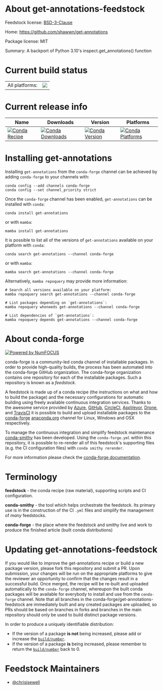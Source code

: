 About get-annotations-feedstock
===============================

Feedstock license: [BSD-3-Clause](https://github.com/conda-forge/get-annotations-feedstock/blob/main/LICENSE.txt)

Home: https://github.com/shawwn/get-annotations

Package license: MIT

Summary: A backport of Python 3.10's inspect.get_annotations() function

Current build status
====================


<table><tr><td>All platforms:</td>
    <td>
      <a href="https://dev.azure.com/conda-forge/feedstock-builds/_build/latest?definitionId=18810&branchName=main">
        <img src="https://dev.azure.com/conda-forge/feedstock-builds/_apis/build/status/get-annotations-feedstock?branchName=main">
      </a>
    </td>
  </tr>
</table>

Current release info
====================

| Name | Downloads | Version | Platforms |
| --- | --- | --- | --- |
| [![Conda Recipe](https://img.shields.io/badge/recipe-get--annotations-green.svg)](https://anaconda.org/conda-forge/get-annotations) | [![Conda Downloads](https://img.shields.io/conda/dn/conda-forge/get-annotations.svg)](https://anaconda.org/conda-forge/get-annotations) | [![Conda Version](https://img.shields.io/conda/vn/conda-forge/get-annotations.svg)](https://anaconda.org/conda-forge/get-annotations) | [![Conda Platforms](https://img.shields.io/conda/pn/conda-forge/get-annotations.svg)](https://anaconda.org/conda-forge/get-annotations) |

Installing get-annotations
==========================

Installing `get-annotations` from the `conda-forge` channel can be achieved by adding `conda-forge` to your channels with:

```
conda config --add channels conda-forge
conda config --set channel_priority strict
```

Once the `conda-forge` channel has been enabled, `get-annotations` can be installed with `conda`:

```
conda install get-annotations
```

or with `mamba`:

```
mamba install get-annotations
```

It is possible to list all of the versions of `get-annotations` available on your platform with `conda`:

```
conda search get-annotations --channel conda-forge
```

or with `mamba`:

```
mamba search get-annotations --channel conda-forge
```

Alternatively, `mamba repoquery` may provide more information:

```
# Search all versions available on your platform:
mamba repoquery search get-annotations --channel conda-forge

# List packages depending on `get-annotations`:
mamba repoquery whoneeds get-annotations --channel conda-forge

# List dependencies of `get-annotations`:
mamba repoquery depends get-annotations --channel conda-forge
```


About conda-forge
=================

[![Powered by
NumFOCUS](https://img.shields.io/badge/powered%20by-NumFOCUS-orange.svg?style=flat&colorA=E1523D&colorB=007D8A)](https://numfocus.org)

conda-forge is a community-led conda channel of installable packages.
In order to provide high-quality builds, the process has been automated into the
conda-forge GitHub organization. The conda-forge organization contains one repository
for each of the installable packages. Such a repository is known as a *feedstock*.

A feedstock is made up of a conda recipe (the instructions on what and how to build
the package) and the necessary configurations for automatic building using freely
available continuous integration services. Thanks to the awesome service provided by
[Azure](https://azure.microsoft.com/en-us/services/devops/), [GitHub](https://github.com/),
[CircleCI](https://circleci.com/), [AppVeyor](https://www.appveyor.com/),
[Drone](https://cloud.drone.io/welcome), and [TravisCI](https://travis-ci.com/)
it is possible to build and upload installable packages to the
[conda-forge](https://anaconda.org/conda-forge) [anaconda.org](https://anaconda.org/)
channel for Linux, Windows and OSX respectively.

To manage the continuous integration and simplify feedstock maintenance
[conda-smithy](https://github.com/conda-forge/conda-smithy) has been developed.
Using the ``conda-forge.yml`` within this repository, it is possible to re-render all of
this feedstock's supporting files (e.g. the CI configuration files) with ``conda smithy rerender``.

For more information please check the [conda-forge documentation](https://conda-forge.org/docs/).

Terminology
===========

**feedstock** - the conda recipe (raw material), supporting scripts and CI configuration.

**conda-smithy** - the tool which helps orchestrate the feedstock.
                   Its primary use is in the construction of the CI ``.yml`` files
                   and simplify the management of *many* feedstocks.

**conda-forge** - the place where the feedstock and smithy live and work to
                  produce the finished article (built conda distributions)


Updating get-annotations-feedstock
==================================

If you would like to improve the get-annotations recipe or build a new
package version, please fork this repository and submit a PR. Upon submission,
your changes will be run on the appropriate platforms to give the reviewer an
opportunity to confirm that the changes result in a successful build. Once
merged, the recipe will be re-built and uploaded automatically to the
`conda-forge` channel, whereupon the built conda packages will be available for
everybody to install and use from the `conda-forge` channel.
Note that all branches in the conda-forge/get-annotations-feedstock are
immediately built and any created packages are uploaded, so PRs should be based
on branches in forks and branches in the main repository should only be used to
build distinct package versions.

In order to produce a uniquely identifiable distribution:
 * If the version of a package **is not** being increased, please add or increase
   the [``build/number``](https://docs.conda.io/projects/conda-build/en/latest/resources/define-metadata.html#build-number-and-string).
 * If the version of a package **is** being increased, please remember to return
   the [``build/number``](https://docs.conda.io/projects/conda-build/en/latest/resources/define-metadata.html#build-number-and-string)
   back to 0.

Feedstock Maintainers
=====================

* [@chrisjsewell](https://github.com/chrisjsewell/)

